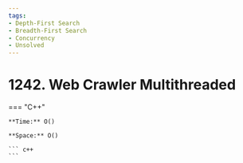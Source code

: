 ```yaml
---
tags:
- Depth-First Search
- Breadth-First Search
- Concurrency
- Unsolved
---
```



# 1242. Web Crawler Multithreaded

=== "C++"

    **Time:** O()

    **Space:** O()

    ``` c++
    ```